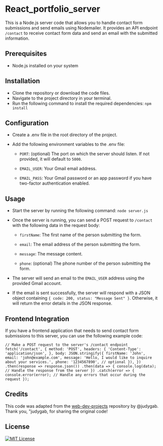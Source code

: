 # React_portfolio_server
This is a Node.js server code that allows you to handle contact form submissions and send emails using Nodemailer. It provides an API endpoint `/contact` to receive contact form data and send an email with the submitted information.

## Prerequisites
- Node.js installed on your system

## Installation
- Clone the repository or download the code files.
- Navigate to the project directory in your terminal.
- Run the following command to install the required dependencies: `npm install`

## Configuration
- Create a .env file in the root directory of the project.

- Add the following environment variables to the .env file:

    - `PORT`: (optional) The port on which the server should listen. If not provided, it will default to `5000`.

    - `EMAIL_USER`: Your Gmail email address.

    - `EMAIL_PASS`: Your Gmail password or an app password if you have two-factor authentication enabled.

## Usage
- Start the server by running the following command: `node server.js`
- Once the server is running, you can send a POST request to `/contact` with the following data in the request body:

    - `firstName`: The first name of the person submitting the form.

    - `email`: The email address of the person submitting the form.

    - `message`: The message content.

    - `phone`: (optional) The phone number of the person submitting the form.

- The server will send an email to the `EMAIL_USER` address using the provided Gmail account.

- If the email is sent successfully, the server will respond with a JSON object containing `{ code: 200, status: "Message Sent" }`. Otherwise, it will return the error details in the JSON response.

## Frontend Integration
If you have a frontend application that needs to send contact form submissions to this server, you can use the following example code:

`// Make a POST request to the server's /contact endpoint
fetch('/contact', {
  method: 'POST',
  headers: {
    'Content-Type': 'application/json',
  },
  body: JSON.stringify({
    firstName: 'John',
    email: 'john@example.com',
    message: 'Hello, I would like to inquire about your services.',
    phone: '1234567890', // optional
  }),
})
  .then(response => response.json())
  .then(data => {
    console.log(data);
    // Handle the response from the server
  })
  .catch(error => {
    console.error(error);
    // Handle any errors that occur during the request
  });`

## Credits
This code was adapted from the [web-dev-projects](https://github.com/judygab/web-dev-projects.git) repository by @judygab. Thank you, "judygab, for sharing the original code!

## License
[![MIT License](https://img.shields.io/badge/License-MIT-green.svg)](https://choosealicense.com/licenses/mit/)